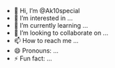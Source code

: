 - 👋 Hi, I’m @Ak10special
- 👀 I’m interested in ...
- 🌱 I’m currently learning ...
- 💞️ I’m looking to collaborate on ...
- 📫 How to reach me ...
- 😄 Pronouns: ...
- ⚡ Fun fact: ...

<!---
Ak10special/Ak10special is a ✨ special ✨ repository because its `README.md` (this file) appears on your GitHub profile.
You can click the Preview link to take a look at your changes.
--->
